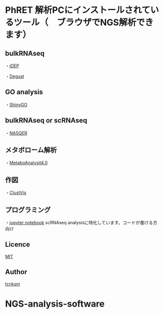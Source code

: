PhRET 解析PCにインストールされているツール（　ブラウザでNGS解析できます）
========================================================


## bulkRNAseq
・[iDEP](http://10.164.179.3/idep92/)

・[Degust](http://10.164.179.3:8001/)



## GO analysis
・[ShinyGO](http://10.164.179.3/go60/)



## bulkRNAseq or scRNAseq
・[NASQER](http://10.164.179.3:8083/)



## メタボローム解析
・[MetaboAnalysit4.0](http://10.164.179.3:8080/MetaboAnalyst/faces/home.xhtml)



## 作図
・[ClustVis](http://10.164.179.3:3737/)



## プログラミング
・[jupyter notebook](http://10.164.179.3:8888/tree)  scRNAseq analysisに特化しています。コードが書ける方向け



## Licence



[MIT](https://github.com/tcnksm/tool/blob/master/LICENCE)

## Author

[tcnksm](https://github.com/tcnksm)

# NGS-analysis-software

